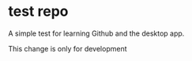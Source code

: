 # test repo
A simple test for learning Github and the desktop app.

This change is only for development
